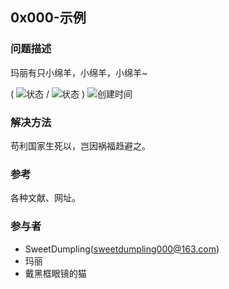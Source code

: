 ## 0x000-示例

### 问题描述

玛丽有只小绵羊，小绵羊，小绵羊~

(
![状态](https://img.shields.io/badge/状态-已解决-green.svg)
/
![状态](https://img.shields.io/badge/状态-未解决-red.svg)
)
![创建时间](https://img.shields.io/badge/创建时间-1970.1.1-blue.svg)

### 解决方法

苟利国家生死以，岂因祸福趋避之。

### 参考

各种文献、网址。

### 参与者

- SweetDumpling(<sweetdumpling000@163.com>)
- 玛丽
- 戴黑框眼镜的猫

